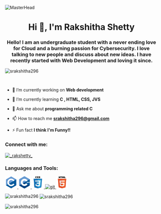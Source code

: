 ![MasterHead](https://i0.wp.com/vusci.blog/wp-content/uploads/2020/01/banner-for-article-2.jpg?fit=1588%2C610&ssl=1s1600/2000_600px.gif)
<h1 align="center">Hi 👋, I'm Rakshitha Shetty</h1>
<h3 align="center">Hello! I am an undergraduate student with a never ending love for Cloud and a burning passion for Cybersecurity. I love talking to new people and discuss about new ideas. I have recently started with Web Development and loving it since.</h3>

<p align="left"> <img src="https://komarev.com/ghpvc/?username=srakshitha296&label=Profile%20views&color=0e75b6&style=flat" alt="srakshitha296" /> </p>

<p align="left"> <a href="https://twitter.com/" target="blank"><img src="https://img.shields.io/twitter/follow/?logo=twitter&style=for-the-badge" alt="" /></a> </p>

- 🔭 I’m currently working on **Web development**

- 🌱 I’m currently learning **C , HTML, CSS, JVS**

- 💬 Ask me about **programming related C**

- 📫 How to reach me **srakshitha296@gmail.com**

- ⚡ Fun fact **I think I'm Funny!!**

<h3 align="left">Connect with me:</h3>
<p align="left">
<a href="https://instagram.com/_rakshetty_" target="blank"><img align="center" src="https://raw.githubusercontent.com/rahuldkjain/github-profile-readme-generator/master/src/images/icons/Social/instagram.svg" alt="_rakshetty_" height="30" width="40" /></a>
</p>

<h3 align="left">Languages and Tools:</h3>
<p align="left"> <a href="https://www.cprogramming.com/" target="_blank" rel="noreferrer"> <img src="https://raw.githubusercontent.com/devicons/devicon/master/icons/c/c-original.svg" alt="c" width="40" height="40"/> </a> <a href="https://www.w3schools.com/cpp/" target="_blank" rel="noreferrer"> <img src="https://raw.githubusercontent.com/devicons/devicon/master/icons/cplusplus/cplusplus-original.svg" alt="cplusplus" width="40" height="40"/> </a> <a href="https://www.w3schools.com/css/" target="_blank" rel="noreferrer"> <img src="https://raw.githubusercontent.com/devicons/devicon/master/icons/css3/css3-original-wordmark.svg" alt="css3" width="40" height="40"/> </a> <a href="https://git-scm.com/" target="_blank" rel="noreferrer"> <img src="https://www.vectorlogo.zone/logos/git-scm/git-scm-icon.svg" alt="git" width="40" height="40"/> </a> <a href="https://www.w3.org/html/" target="_blank" rel="noreferrer"> <img src="https://raw.githubusercontent.com/devicons/devicon/master/icons/html5/html5-original-wordmark.svg" alt="html5" width="40" height="40"/> </a> </p>

<p><img align="left" src="https://github-readme-stats.vercel.app/api/top-langs?username=srakshitha296&show_icons=true&locale=en&layout=compact" alt="srakshitha296" /></p>

<p>&nbsp;<img align="center" src="https://github-readme-stats.vercel.app/api?username=srakshitha296&show_icons=true&locale=en" alt="srakshitha296" /></p>

<p><img align="center" src="https://github-readme-streak-stats.herokuapp.com/?user=srakshitha296&" alt="srakshitha296" /></p>
